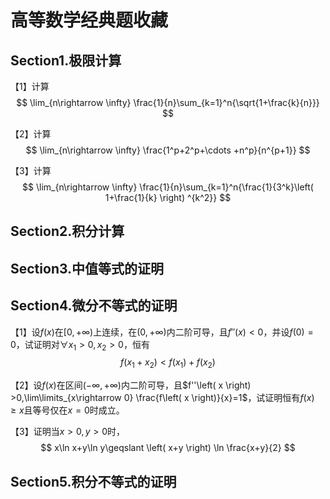 # 高等数学经典题收藏

## Section1.极限计算

【1】计算
$$
\lim_{n\rightarrow \infty} \frac{1}{n}\sum_{k=1}^n{\sqrt{1+\frac{k}{n}}}
$$

【2】计算
$$
\lim_{n\rightarrow \infty} \frac{1^p+2^p+\cdots +n^p}{n^{p+1}}
$$

【3】计算
$$
\lim_{n\rightarrow \infty} \frac{1}{n}\sum_{k=1}^n{\frac{1}{3^k}\left( 1+\frac{1}{k} \right) ^{k^2}}
$$

## Section2.积分计算

## Section3.中值等式的证明

## Section4.微分不等式的证明

【1】设$f\left( x \right)$在$\left[ 0,+\infty \right)$上连续，在$\left( 0,+\infty \right)$内二阶可导，且$f''\left( x \right) <0$，并设$f\left( 0 \right) =0$，试证明对$\forall x_1>0,x_2>0$，恒有
$$
f\left( x_1+x_2 \right) <f\left( x_1 \right) +f\left( x_2 \right)
$$

【2】设$f\left( x \right)$在区间$\left( -\infty ,+\infty \right)$内二阶可导，且$f''\left( x \right) >0,\lim\limits_{x\rightarrow 0} \frac{f\left( x \right)}{x}=1$，试证明恒有$f\left( x \right) \geqslant x$且等号仅在$x=0$时成立。

【3】证明当$x>0,y>0$时，
$$
x\ln x+y\ln y\geqslant \left( x+y \right) \ln \frac{x+y}{2}
$$

## Section5.积分不等式的证明
